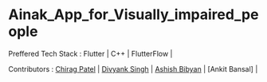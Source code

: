 # Ainak_App_for_Visually_impaired_people

Preffered Tech Stack : Flutter | C++ | FlutterFlow |

Contributors : [Chirag Patel](https://github.com/colonel-chirag) | [Divyank Singh](https://github.com/divyanksingh-git) | [Ashish Bibyan](https://github.com/ABS-007) | [Ankit Bansal] |
